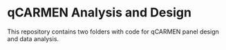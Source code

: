 # qCARMEN Analysis and Design

This repository contains two folders with code for qCARMEN panel design and data analysis.
